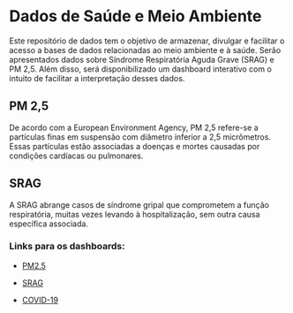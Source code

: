 # Dados de Saúde e Meio Ambiente
Este repositório de dados tem o objetivo de armazenar, divulgar e facilitar o acesso a bases de dados relacionadas ao meio ambiente e à saúde. Serão apresentados dados sobre Síndrome Respiratória Aguda Grave (SRAG) e PM 2,5.
Além disso, será disponibilizado um dashboard interativo com o intuito de facilitar a interpretação desses dados.

## PM 2,5
De acordo com a European Environment Agency, PM 2,5 refere-se a partículas finas em suspensão com diâmetro inferior a 2,5 micrômetros. Essas partículas estão associadas a doenças e mortes causadas por condições cardíacas ou pulmonares.

## SRAG
A SRAG abrange casos de síndrome gripal que comprometem a função respiratória, muitas vezes levando à hospitalização, sem outra causa específica associada.


### Links para os dashboards: 
- [PM2.5](https://saudeambienteuff.shinyapps.io/Dashboard_PM_25/)

- [SRAG](https://saudeambienteuff.shinyapps.io/Dashboard_SRAG/)

- [COVID-19](https://saudeambienteuff.shinyapps.io/Dashboard_COVID-19/)
